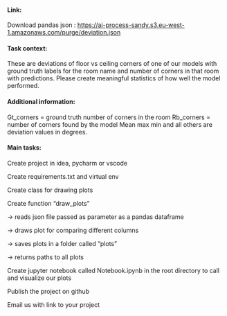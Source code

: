 #### Link:
Download pandas json :
https://ai-process-sandy.s3.eu-west-1.amazonaws.com/purge/deviation.json
#### Task context:
These are deviations of floor vs ceiling corners of one of our models with ground truth labels
for the room name and number of corners in that room with predictions. Please create
meaningful statistics of how well the model performed.
#### Additional information:
Gt_corners = ground truth number of corners in the room
Rb_corners = number of corners found by the model
Mean max min and all others are deviation values in degrees.

#### Main tasks:
Create project in idea, pycharm or vscode

Create requirements.txt and virtual env

Create class for drawing plots

Create function “draw_plots”

→ reads json file passed as parameter as a pandas dataframe

→ draws plot for comparing different columns

→ saves plots in a folder called “plots”

→ returns paths to all plots


Create jupyter notebook called Notebook.ipynb in the root directory to call and visualize our
plots

Publish the project on github

Email us with link to your project